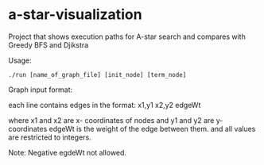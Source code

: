 # a-star-visualization
Project that shows execution paths for A-star search and compares with Greedy BFS and Djikstra

Usage:

	./run [name_of_graph_file] [init_node] [term_node]

Graph input format:

each line contains edges in the format:
x1,y1 x2,y2 edgeWt

where x1 and x2 are x- coordinates of nodes and y1 and y2 are y-coordinates
      edgeWt is the weight of the edge between them.
and all values are restricted to integers.

Note: Negative egdeWt not allowed.
